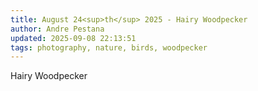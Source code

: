 ```yaml
---
title: August 24<sup>th</sup> 2025 - Hairy Woodpecker
author: Andre Pestana
updated: 2025-09-08 22:13:51
tags: photography, nature, birds, woodpecker
---
```


<!-- excerpt -->

Hairy Woodpecker

<!-- excerpt -->

<FolderGallery dir="/sections/photography/posts/2025-08-24" sort="name-asc" />
